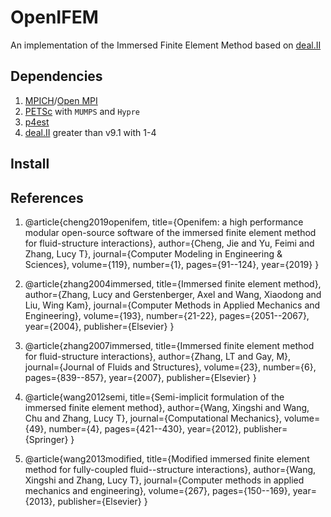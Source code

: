 # OpenIFEM
An implementation of the Immersed Finite Element Method based on [deal.II](https://www.dealii.org/)

## Dependencies
1. [MPICH](https://www.mpich.org/)/[Open MPI](https://www.open-mpi.org/)
2. [PETSc](https://www.mcs.anl.gov/petsc/) with `MUMPS` and `Hypre`
3. [p4est](http://www.p4est.org/)
5. [deal.II](https://www.dealii.org/) greater than v9.1 with 1-4

## Install

## References
1. @article{cheng2019openifem,
     title={Openifem: a high performance modular open-source software of the immersed finite element method for fluid-structure interactions},
     author={Cheng, Jie and Yu, Feimi and Zhang, Lucy T},
     journal={Computer Modeling in Engineering \& Sciences},
     volume={119},
     number={1},
     pages={91--124},
     year={2019}
   }
2. @article{zhang2004immersed,
     title={Immersed finite element method},
     author={Zhang, Lucy and Gerstenberger, Axel and Wang, Xiaodong and Liu, Wing Kam},
     journal={Computer Methods in Applied Mechanics and Engineering},
     volume={193},
     number={21-22},
     pages={2051--2067},
     year={2004},
     publisher={Elsevier}
   }

3. @article{zhang2007immersed,
     title={Immersed finite element method for fluid-structure interactions},
     author={Zhang, LT and Gay, M},
     journal={Journal of Fluids and Structures},
     volume={23},
     number={6},
     pages={839--857},
     year={2007},
     publisher={Elsevier}
   }
   
4. @article{wang2012semi,
     title={Semi-implicit formulation of the immersed finite element method},
     author={Wang, Xingshi and Wang, Chu and Zhang, Lucy T},
     journal={Computational Mechanics},
     volume={49},
     number={4},
     pages={421--430},
     year={2012},
     publisher={Springer}
   }

5. @article{wang2013modified,
     title={Modified immersed finite element method for fully-coupled fluid--structure interactions},
     author={Wang, Xingshi and Zhang, Lucy T},
     journal={Computer methods in applied mechanics and engineering},
     volume={267},
     pages={150--169},
     year={2013},
     publisher={Elsevier}
   }
